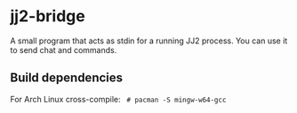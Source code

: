 jj2-bridge
===
A small program that acts as stdin for a running JJ2 process. You can use it to send chat and commands.

Build dependencies
---
For Arch Linux cross-compile:
` # pacman -S mingw-w64-gcc`
